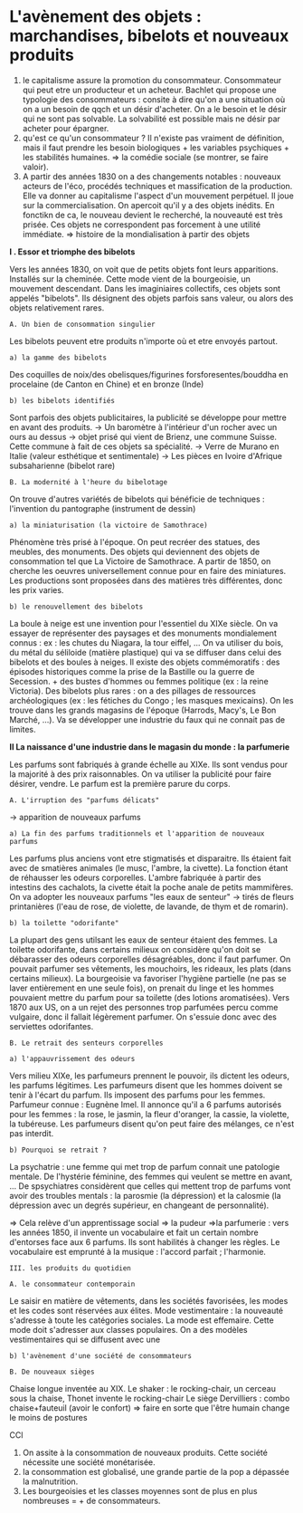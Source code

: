 # L'avènement des objets : marchandises, bibelots et nouveaux produits 

1. le capitalisme assure la promotion du consommateur. Consommateur qui peut etre un producteur et un acheteur. Bachlet qui propose une typologie des consommateurs : consite à dire qu'on a une situation où on a un besoin de qqch et un désir d'acheter. On a le besoin et le désir qui ne sont pas solvable. La solvabilité est possible mais ne désir par acheter pour épargner. 
2. qu'est ce qu'un consommateur ? Il n'existe pas vraiment de définition, mais il faut prendre les besoin biologiques + les variables psychiques + les stabilités humaines. => la comédie sociale (se montrer, se faire valoir). 
3. A partir des années 1830 on a des changements notables : nouveaux acteurs de l'éco, procédés techniques et massification de la production. Elle va donner au capitalisme l'aspect d'un mouvement perpétuel. Il joue sur la commercialisation. On apercoit qu'il y a des objets inédits. En fonctikn de ca, le nouveau devient le recherché, la nouveauté est très prisée. Ces objets ne correspondent pas forcement à une utilité immédiate.
=> histoire de la mondialisation à partir des objets 

**I . Essor et triomphe des bibelots**

Vers les années 1830, on voit que de petits objets font leurs apparitions. Installés sur la cheminée. Cette mode vient de la bourgeoisie, un mouvement descendant. Dans les imaginiaires collectifs, ces objets sont appelés "bibelots". Ils désignent des objets parfois sans valeur, ou alors des objets relativement rares. 

	A. Un bien de consommation singulier

Les bibelots peuvent etre produits n'importe où et etre envoyés partout.

	a) la gamme des bibelots 

Des coquilles de noix/des obelisques/figurines forsforesentes/bouddha en procelaine (de Canton en Chine) et en bronze (Inde)

	b) les bibelots identifiés 

Sont parfois des objets publicitaires, la publicité se développe pour mettre en avant des produits. 
-> Un baromètre à l'intérieur d'un rocher avec un ours au dessus -> objet prisé qui vient de Brienz, une commune Suisse. Cette commune à fait de ces objets sa spécialité. 
-> Verre de Murano en Italie (valeur esthétique et sentimentale)
-> Les pièces en Ivoire d'Afrique subsaharienne (bibelot rare)

	B. La modernité à l'heure du bibelotage 

On trouve d'autres variétés de bibelots qui bénéficie de techniques : l'invention du pantographe (instrument de dessin)

	a) la miniaturisation (la victoire de Samothrace)
	
Phénomène très prisé à l'époque. On peut recréer des statues, des meubles, des monuments. Des objets qui deviennent des objets de consommation tel que La Victoire de Samothrace. A partir de 1850, on cherche les oeuvres universellement connue pour en faire des miniatures. Les productions sont proposées dans des matières très différentes, donc les prix varies. 

	b) le renouvellement des bibelots 
	
La boule à neige est une invention pour l'essentiel du XIXe siècle. On va essayer de représenter des paysages et des monuments mondialement connus : ex : les chutes du Niagara, la tour eiffel, ... On va utiliser du bois, du métal du séliloide (matière plastique) qui va se diffuser dans celui des bibelots et des boules à neiges. 
Il existe des objets commémoratifs : des épisodes historiques comme la prise de la Bastille ou la guerre de Secession. + des bustes d'hommes ou femmes politique (ex : la reine Victoria). 
Des bibelots plus rares : on a des pillages de ressources archéologiques (ex : les fétiches du Congo ; les masques mexicains). On les trouve dans les grands magasins de l'époque (Harrods, Macy's, Le Bon Marché, ...). Va se développer une industrie du faux qui ne connait pas de limites. 

**II La naissance d'une industrie dans le magasin du monde : la parfumerie**

Les parfums sont fabriqués à grande échelle au XIXe. Ils sont vendus pour la majorité à des prix raisonnables. On va utiliser la publicité pour faire désirer, vendre. Le parfum est la première parure du corps. 

	A. L'irruption des "parfums délicats"

-> apparition de nouveaux parfums

	a) La fin des parfums traditionnels et l'apparition de nouveaux parfums

Les parfums plus anciens vont etre stigmatisés et disparaitre. Ils étaient fait avec de smatières animales (le musc, l'ambre, la civette). La fonction étant de réhausser les odeurs corporelles. L'ambre fabriquée à partir des intestins des cachalots, la civette était la poche anale de petits mammifères. 
On va adopter les nouveaux parfums "les eaux de senteur" -> tirés de fleurs printanières (l'eau de rose, de violette, de lavande, de thym et de romarin). 

	b) la toilette "odorifante"
	
La plupart des gens utilsant les eaux de senteur étaient des femmes. 
La toilette odorifante, dans certains milieux on considère qu'on doit se débarasser des odeurs corporelles désagréables, donc il faut parfumer. On pouvait parfumer ses vêtements, les mouchoirs, les rideaux, les plats (dans certains milieux). 
La bourgeoisie va favoriser l'hygiène partielle (ne pas se laver entièrement en une seule fois), on prenait du linge et les hommes pouvaient mettre du parfum pour sa toilette (des lotions aromatisées). 
Vers 1870 aux US, on a un rejet des personnes trop parfumées percu comme vulgaire, donc il fallait légèrement parfumer. On s'essuie donc avec des serviettes odorifantes. 

	B. Le retrait des senteurs corporelles 

	a) l'appauvrissement des odeurs
	
Vers milieu XIXe, les parfumeurs prennent le pouvoir, ils dictent les odeurs, les parfums légitimes. Les parfumeurs disent que les hommes doivent se tenir à l'écart du parfum. Ils imposent des parfums pour les femmes. Parfumeur connue : Eugnène Imel. Il annonce qu'il a 6 parfums autorisés pour les femmes : la rose, le jasmin, la fleur d'oranger, la cassie, la violette, la tubéreuse. 
Les parfumeurs disent qu'on peut faire des mélanges, ce n'est pas interdit. 

	b) Pourquoi se retrait ? 
	
La psychatrie : une femme qui met trop de parfum connait une patologie mentale. De l'hystérie féminine, des femmes qui veulent se mettre en avant, ... De spsychiatres considèrent que celles qui mettent trop de parfums vont avoir des troubles mentals : la parosmie (la dépression) et la calosmie (la dépression avec un degrés supérieur, en changeant de personnalité). 

=> Cela relève d'un apprentissage social
=> la pudeur 
=>la parfumerie : vers les années 1850, il invente un vocabulaire et fait un certain nombre d'entorses face aux 6 parfums. Ils sont habilités à changer les règles. Le vocabulaire est emprunté à la musique : l'accord parfait ; l'harmonie. 

	III. les produits du quotidien 

	A. le consommateur contemporain 

Le saisir en matière de vêtements, dans les sociétés favorisées, les modes et les codes sont réservées aux élites. 
Mode vestimentaire : la nouveauté s'adresse à toute les catégories sociales. La mode est effemaire. Cette mode doit s'adresser aux classes populaires. On a des modèles vestimentaires qui se diffusent avec une

	b) l'avènement d'une société de consommateurs 
	
	B. De nouveaux sièges 

Chaise longue inventée au XIX. 
Le shaker : le rocking-chair, un cerceau sous la chaise, Thonet invente le rocking-chair
Le siège Dervilliers : combo chaise+fauteuil (avoir le confort)
=> faire en sorte que l'être humain change le moins de postures 

CCl 
1. On assite à la consommation de nouveaux produits. Cette société nécessite une société monétarisée. 
2. la consommation est globalisé, une grande partie de la pop a dépassée la malnutrition.
3. Les bourgeoisies et les classes moyennes sont de plus en plus nombreuses = + de consommateurs. 
